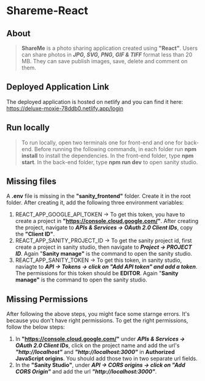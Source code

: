 # Shareme-React

## About 
> **ShareMe** is a photo sharing application created using **"React"**.
> Users can share photos in ***JPG, SVG, PNG, GIF & TIFF*** format less than 20 MB.
> They can save publish images, save, delete and comment on them.

## Deployed Application Link
The deployed application is hosted on netlify and you can find it here:
https://deluxe-moxie-78ddb0.netlify.app/login

## Run locally
> To run locally, open two terminals one for front-end and one for back-end.
> Before running the following commands, in each folder run **npm install** to install the dependencies.
> In the front-end folder, type **npm start**.
> In the back-end folder, type **npm run dev** to open sanity studio.

## Missing files
A **.env** file is missing in the **"sanity_frontend"** folder. Create it in the root folder.
After creating it, add the following three environment variables:
1) REACT_APP_GOOGLE_API_TOKEN -> To get this token, you have to create a project in **"https://console.cloud.google.com/"**. After creating the project, navigate to ***APIs & Services -> OAuth 2.0 Client IDs***, copy the **"Client ID"**.
2) REACT_APP_SANITY_PROJECT_ID -> To get the sanity project id, first create a project in sanity studio, then navigate to ***Project -> PROJECT ID***. Again "**Sanity manage"** is the command to open the sanity studio.
3) REACT_APP_SANITY_TOKEN -> To get this token, in sanity studio, naviagte to ***API -> Tokens -> click on "Add API token" and add a token***. The permissions for this token should be **EDITOR**. Again "**Sanity manage"** is the command to open the sanity studio.

## Missing Permissions
After following the above steps, you might face some starnge errors. It's because you don't have right permissions. To get the right permissions, follow the below steps:
1) In **"https://console.cloud.google.com/"** under ***APIs & Services -> OAuth 2.0 Client IDs***, click on the project name and add the url's ***"http://localhost"*** and ***"http://localhost:3000"*** in **Authorized JavaScript origins**. You should add those two in two separate url fields.
2) In the **"Sanity Studio"**, under ***API -> CORS origins -> click on "Add CORS Origin"*** and add the url ***"http://localhost:3000"***.
